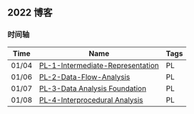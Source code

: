 ## 2022 博客



### 时间轴







| Time  | Name                                                         | Tags |
| ----- | ------------------------------------------------------------ | ---- |
| 01/04 | [PL-1-Intermediate-Representation](../PL/Intermediate-Representation.md) | PL   |
| 01/06 | [PL-2-Data-Flow-Analysis](../PL/Data-Flow-Analysis.md)       | PL   |
| 01/07 | [PL-3-Data Analysis Foundation](../PL/Data-Analysis-Foundation.md) | PL   |
| 01/08 | [PL-4-Interprocedural Analysis](../PL/Interprocedural-Analysis.md) | PL   |


